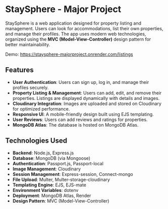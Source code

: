 # StaySphere - Major Project

StaySphere is a web application designed for property listing and management. Users can look for accommodations, list their own properties, and manage their profiles. The app uses modern web technologies, organized using the **MVC (Model-View-Controller)** design pattern for better maintainability.  

Demo: https://staysphere-majorproject.onrender.com/listings

## Features
- **User Authentication**: Users can sign up, log in, and manage their profiles securely.
- **Property Listing & Management**: Users can add, edit, and remove their properties. Listings are displayed dynamically with details and images.
- **Cloudinary Integration**: Images are uploaded and stored on Cloudinary for optimized performance.
- **Responsive UI**: A mobile-friendly design built using EJS templating.
- **User Reviews**: Users can add reviews and ratings for properties.
- **MongoDB Atlas**: The database is hosted on MongoDB Atlas.

## Technologies Used
- **Backend**: Node.js, Express.js
- **Database**: MongoDB (via Mongoose)
- **Authentication**: Passport.js, Passport-local
- **Image Management**: Cloudinary
- **Session Management**: Express-session, Connect-mongo
- **File Upload**: Multer, Multer-storage-cloudinary
- **Templating Engine**: EJS, EJS-mate
- **Environment Variables**: dotenv
- **Deployment**: MongoDB Atlas, Render
- **Design Pattern**: MVC (Model-View-Controller)


